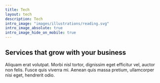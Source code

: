 ```yaml
---
title: Tech
layout: tech
description: Tech
intro_image: "images/illustrations/reading.svg"
intro_image_absolute: true
intro_image_hide_on_mobile: true
---
```


## Services that grow with your business

Aliquam erat volutpat. Morbi nisl tortor, dignissim eget efficitur vel, auctor non felis. Fusce quis viverra mi. Aenean quis massa pretium, ullamcorper nisi eget, hendrerit odio.
